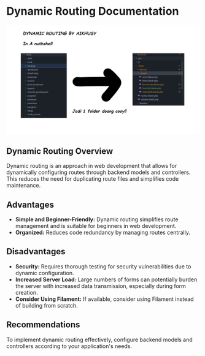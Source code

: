 # Dynamic Routing Documentation

![Dynamic Routing](Documentation/dynamic%20routing.png)

## Dynamic Routing Overview
Dynamic routing is an approach in web development that allows for dynamically configuring routes through backend models and controllers. This reduces the need for duplicating route files and simplifies code maintenance.

## Advantages
- **Simple and Beginner-Friendly:** Dynamic routing simplifies route management and is suitable for beginners in web development.
- **Organized:** Reduces code redundancy by managing routes centrally.

## Disadvantages
- **Security:** Requires thorough testing for security vulnerabilities due to dynamic configuration.
- **Increased Server Load:** Large numbers of forms can potentially burden the server with increased data transmission, especially during form creation.
- **Consider Using Filament:** If available, consider using Filament instead of building from scratch.

## Recommendations
To implement dynamic routing effectively, configure backend models and controllers according to your application's needs.
